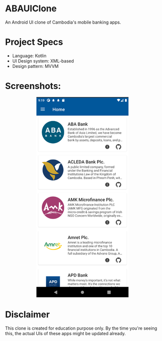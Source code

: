 # ABAUIClone
An Android UI clone of Cambodia's mobile banking apps.

# Project Specs 
  - Language: Kotlin
  - UI Design system: XML-based
  - Design pattern: MVVM


# Screenshots: 
<div style="text-align:center; width: 100%;">
    <img src="screenshot1.png" width="300" height="auto" align="center">
</div>

# Disclaimer 
This clone is created for education purpose only. By the time you're seeing this, the actual UIs of these apps might be updated already. 
